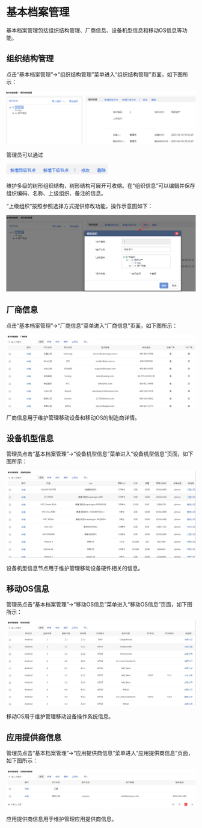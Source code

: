 # 基本档案管理

基本档案管理包括组织结构管理、厂商信息、设备机型信息和移动OS信息等功能。

## 组织结构管理

点击“基本档案管理”->“组织结构管理”菜单进入“组织结构管理”页面，如下图所示：

![](/articles/emm/2-/images/image116.png)

管理员可以通过 

![](/articles/emm/2-/images/image117.png)

维护多级的树形组织结构，树形结构可展开可收缩。在“组织信息”可以编辑并保存组织编码、名称、上级组织、备注的信息。

“上级组织”按照参照选择方式提供修改功能，操作示意图如下：

![](/articles/emm/2-/images/image118.png)

## 厂商信息

点击“基本档案管理”->“厂商信息”菜单进入“厂商信息”页面，如下图所示：

![](/articles/emm/2-/images/image119.png)

厂商信息用于维护管理移动设备和移动OS的制造商详情。

## 设备机型信息

管理员点击“基本档案管理”->“设备机型信息”菜单进入“设备机型信息”页面，如下图所示：

![](/articles/emm/2-/images/image120.png)

设备机型信息节点用于维护管理移动设备硬件相关的信息。

## 移动OS信息

管理员点击“基本档案管理”->“移动OS信息”菜单进入“移动OS信息”页面，如下图所示：

![](/articles/emm/2-/images/image121.png)

移动OS用于维护管理移动设备操作系统信息。

## 应用提供商信息

管理员点击“基本档案管理”->“应用提供商信息”菜单进入“应用提供商信息”页面，如下图所示：

![](/articles/emm/2-/images/image122.png)

应用提供商信息用于维护管理应用提供商信息。


